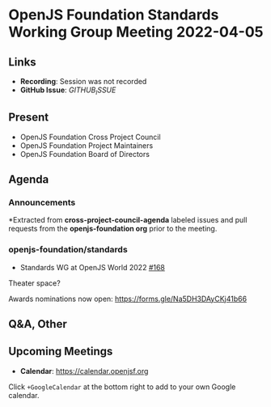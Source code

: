 # OpenJS Foundation Standards Working Group Meeting 2022-04-05

## Links

* **Recording**: Session was not recorded
* **GitHub Issue**: $GITHUB_ISSUE$

## Present

* OpenJS Foundation Cross Project Council
* OpenJS Foundation Project Maintainers
* OpenJS Foundation Board of Directors



## Agenda

### Announcements

*Extracted from **cross-project-council-agenda** labeled issues and pull requests from the **openjs-foundation org** prior to the meeting.

### openjs-foundation/standards

* Standards WG at OpenJS World 2022 [#168](https://github.com/openjs-foundation/standards/issues/168)

Theater space?

Awards nominations now open: https://forms.gle/Na5DH3DAyCKj41b66



## Q&A, Other

## Upcoming Meetings

* **Calendar**: <https://calendar.openjsf.org>

Click `+GoogleCalendar` at the bottom right to add to your own Google calendar.

